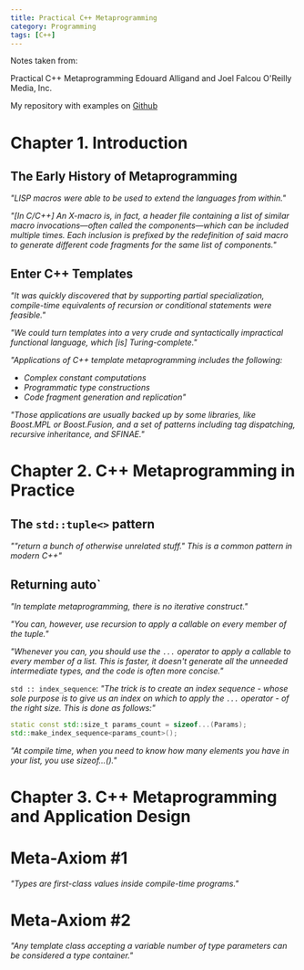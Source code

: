 ```yaml
---
title: Practical C++ Metaprogramming
category: Programming
tags: [C++]
---
```


Notes taken from:

Practical C++ Metaprogramming
Edouard Alligand and Joel Falcou
O'Reilly Media, Inc.


My repository with examples on [Github](https://github.com/LukasWoodtli/PracticalCppMetaprogramming)

# Chapter 1. Introduction

## The Early History of Metaprogramming

*"LISP macros were able to be used to extend the languages from within."*

*"[In C/C++] An X-macro is, in fact, a header file containing a list of similar macro invocations—often called the components—which can be included multiple times. Each inclusion is prefixed by the redefinition of said macro to generate different code fragments for the same list of components."*


## Enter C++ Templates

*"It was quickly discovered that by supporting partial specialization, compile-time equivalents of recursion or conditional statements were feasible."*

*"We could turn templates into a very crude and syntactically impractical functional language, which [is] Turing-complete."*

*"Applications of C++ template metaprogramming includes the following:*

- *Complex constant computations*
- *Programmatic type constructions*
- *Code fragment generation and replication"*


*"Those applications are usually backed up by some libraries, like Boost.MPL or Boost.Fusion, and a set of patterns including tag dispatching, recursive inheritance, and SFINAE."*


# Chapter 2. C++ Metaprogramming in Practice

## The `std::tuple<>` pattern

*""return a bunch of otherwise unrelated stuff." This is a common pattern in modern C++"*

## Returning auto`

*"In template metaprogramming, there is no iterative construct."*

*"You can, however, use recursion to apply a callable on every member of the tuple."*

*"Whenever you can, you should use the `...` operator to apply a callable to every member of a list. This is faster, it doesn't generate all the unneeded intermediate types, and the code is often more concise."*

`std :: index_sequence`: *"The trick is to create an index sequence - whose sole purpose is to give us an index on which to apply the `...` operator - of the right size. This is done as follows:"*

```cpp
static const std::size_t params_count = sizeof...(Params);
std::make_index_sequence<params_count>();
```

*"At compile time, when you need to know how many elements you have in your list, you use sizeof...()."*


# Chapter 3. C++ Metaprogramming and Application Design

# Meta-Axiom #1

*"Types are first-class values inside compile-time programs."*

# Meta-Axiom #2

*"Any template class accepting a variable number of type parameters can be considered a type container."*

